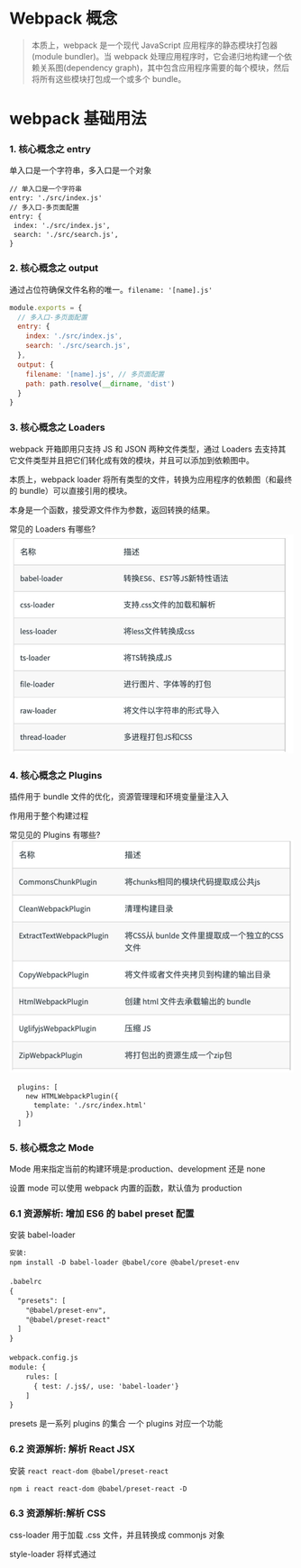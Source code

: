 # Webpack 概念
> 本质上，webpack 是一个现代 JavaScript 应用程序的静态模块打包器(module bundler)。当 webpack 处理应用程序时，它会递归地构建一个依赖关系图(dependency graph)，其中包含应用程序需要的每个模块，然后将所有这些模块打包成一个或多个 bundle。

# webpack 基础用法

### 1. 核心概念之 entry
单入口是一个字符串，多入口是一个对象
```
// 单入口是一个字符串
entry: './src/index.js'
// 多入口-多页面配置
entry: {
 index: './src/index.js',
 search: './src/search.js',
}
```

### 2. 核心概念之 output
通过占位符确保文件名称的唯一。`filename: '[name].js'`
```javascript
module.exports = {
  // 多入口-多页面配置
  entry: {
    index: './src/index.js',
    search: './src/search.js',
  },
  output: {
    filename: '[name].js', // 多页面配置
    path: path.resolve(__dirname, 'dist')
  }
}
```

### 3. 核心概念之 Loaders
webpack 开箱即用只支持 JS 和 JSON 两种文件类型，通过 Loaders 去支持其它文件类型并且把它们转化成有效的模块，并且可以添加到依赖图中。

本质上，webpack loader 将所有类型的文件，转换为应用程序的依赖图（和最终的 bundle）可以直接引用的模块。

本身是一个函数，接受源文件作为参数，返回转换的结果。

常见的 Loaders 有哪些?
![imgage](./loader.png)

### 4. 核心概念之 Plugins

插件用于 bundle 文件的优化，资源管理理和环境变量量注⼊入 

作⽤用于整个构建过程

常⻅见的 Plugins 有哪些?
![image](./plugins.png)
```
  plugins: [
    new HTMLWebpackPlugin({
      template: './src/index.html'
    })
  ]
```

### 5. 核心概念之 Mode
Mode ⽤来指定当前的构建环境是:production、development 还是 none 

设置 mode 可以使用 webpack 内置的函数，默认值为 production

### 6.1 资源解析: 增加 ES6 的 babel preset 配置

安装 babel-loader
```html
安装:
npm install -D babel-loader @babel/core @babel/preset-env

.babelrc
{
  "presets": [
    "@babel/preset-env",
    "@babel/preset-react"
  ]
}

webpack.config.js
module: {
    rules: [
      { test: /.js$/, use: 'babel-loader'}
    ]
}
```
presets 是一系列 plugins 的集合
一个 plugins 对应一个功能

### 6.2 资源解析: 解析 React JSX
安装 `react react-dom @babel/preset-react`
```html
npm i react react-dom @babel/preset-react -D
```

### 6.3 资源解析:解析 CSS
css-loader 用于加载 .css ⽂件，并且转换成 commonjs 对象

style-loader 将样式通过 <style> 标签插入到 head 中

```html
sudo yarn add --dev css-loader style-loader
sudo yarn add --dev less less-loader
```

### 6.4 资源解析:解析图⽚片 file-loader
```html
sudo yarn add --dev file-loader
```

### 6.5 资源解析:使⽤用 url-loader
url-loader 也可以处理图片和字体.
可以设置较⼩资源⾃动 base64
```html
sudo yarn add --dev url-loader
```

### 7.0 webpack 中的文件监听使⽤
webpack 开启监听模式，有两种⽅方式: 
- 启动 webpack 命令时，带上 --watch 参数 
- 在配置 webpack.config.js 中设置 watch: true

唯一缺陷:每次需要⼿手动刷新浏览器器

### 7.1 ⽂件监听的原理分析

轮询判断⽂件的最后编辑时间是否变化
 
某个⽂件发⽣生了了变化，并不会立刻告诉监听者，而是先缓存起来，等 aggregateTimeout
```javascript
module.exports = {
  // 文件监听，放到硬盘中
    watch: true,
    // 只有开启监听模式时，watchOptions才有意义
    watchOptions: {
      // 默认为空，不监听的文件或者文件夹，支持正则匹配
      ignored: /node_modules/,
      // 监听到变化发生后会等300ms再去执行，默认300ms
      aggregateTimeout: 300,
      // 判断文件是否发生变化是通过不停询问系统指定文件有没有变化实现的，默认每秒问1000次
      poll: 1000
    },
}
```

### 8.0 热更新:webpack-dev-server
WDS 不不刷新浏览器,WDS 不输出文件，而是放在内存中

使⽤用 HotModuleReplacementPlugin插件

```html
sudo yarn add --dev webpack-dev-server

  plugins: [
    new webpack.HotModuleReplacementPlugin()
  ],
  // mode: 'production'
  mode: 'development',
  devServer: {
    contentBase: './dist',
    // 热更新
    hot: true
  }

```

热更新分两个阶段，启动阶段还是依赖磁盘文件去编译。更新阶段是直接内存增量更新的

这里面的热更新有最核心的是 HMR Server 和 HMR runtime。

HMR Server 是服务端，用来将变化的 js 模块通过 websocket 的消息通知给浏览器端。

HMR Runtime 是浏览器端，用于接受 HMR Server 传递的模块数据，浏览器端可以看到 .hot-update.json 的文件过来。

HotModuleReplacementPlugin是做什么用的？

webpack 构建出来的 bundle.js 本身是不具备热更新的能力的，HotModuleReplacementPlugin 的作用就是将 HMR runtime 注入到 bundle.js，使得bundle.js可以和HMR server建立websocket的通信连接

### 8.1 热更新:使用 webpack-dev-middleware
WDM 将 webpack 输出的⽂文件传输给服务器器 适⽤用于灵活的定制场景
```javascript
const express = require('express');
const webpack = require('webpack');
const webpackDevMiddleware = require('webpack-dev- middleware');
const app = express();
const config = require('./webpack.config.js'); const compiler = webpack(config);
app.use(webpackDevMiddleware(compiler, { publicPath: config.output.publicPath
}));
app.listen(3000, function () {
console.log('Example app listening on port 3000!\n');
});
```

### 8.2 热更新的原理理分析
![热更新原理](./hmr.png)
